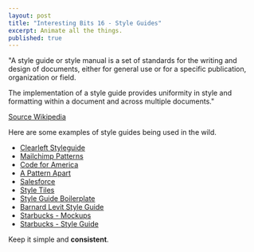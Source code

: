 ```yaml
---
layout: post
title: "Interesting Bits 16 - Style Guides"
excerpt: Animate all the things.
published: true
---  
```


"A style guide or style manual is a set of standards for the writing and design of documents, either for general use or for a specific publication, organization or field. 

The implementation of a style guide provides uniformity in style and formatting within a document and across multiple documents."

[Source Wikipedia](http://en.wikipedia.org/wiki/Style_guide)

Here are some examples of style guides being used in the wild.

- [Clearleft Styleguide](http://clearleft.com/styleguide/)
- [Mailchimp Patterns](https://ux.mailchimp.com/patterns/)
- [Code for America](http://codeforamerica.clearleft.com/)
- [A Pattern Apart](http://patterns.alistapart.com/)
- [Salesforce](http://sfdc-styleguide.herokuapp.com/)
- [Style Tiles](http://styletil.es/)
- [Style Guide Boilerplate](http://brettjankord.com/projects/style-guide-boilerplate/)
- [Barnard Levit Style Guide](http://www.barnardlevit.co.uk/style-guide)
- [Starbucks - Mockups](http://www.starbucks.com/static/reference/mockups/)
- [Starbucks - Style Guide](http://www.starbucks.com/static/reference/styleguide/)

Keep it simple and **consistent**.